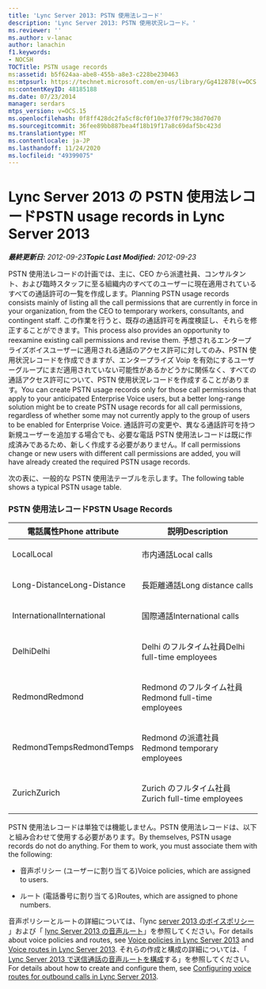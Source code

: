 ```yaml
---
title: 'Lync Server 2013: PSTN 使用法レコード'
description: 'Lync Server 2013: PSTN 使用状況レコード。'
ms.reviewer: ''
ms.author: v-lanac
author: lanachin
f1.keywords:
- NOCSH
TOCTitle: PSTN usage records
ms:assetid: b5f624aa-abe8-455b-a8e3-c228be230463
ms:mtpsurl: https://technet.microsoft.com/en-us/library/Gg412878(v=OCS.15)
ms:contentKeyID: 48185188
ms.date: 07/23/2014
manager: serdars
mtps_version: v=OCS.15
ms.openlocfilehash: 0f8ff428dc2fa5cf8cf0f10e37f0f79c38d70d70
ms.sourcegitcommit: 36fee89bb887bea4f18b19f17a8c69daf5bc423d
ms.translationtype: MT
ms.contentlocale: ja-JP
ms.lasthandoff: 11/24/2020
ms.locfileid: "49399075"
---
```

# <a name="pstn-usage-records-in-lync-server-2013"></a><span data-ttu-id="63dc3-103">Lync Server 2013 の PSTN 使用法レコード</span><span class="sxs-lookup"><span data-stu-id="63dc3-103">PSTN usage records in Lync Server 2013</span></span>

<div data-xmlns="http://www.w3.org/1999/xhtml">

<div class="topic" data-xmlns="http://www.w3.org/1999/xhtml" data-msxsl="urn:schemas-microsoft-com:xslt" data-cs="https://msdn.microsoft.com/">

<div data-asp="https://msdn2.microsoft.com/asp">



</div>

<div id="mainSection">

<div id="mainBody"><span data-ttu-id="63dc3-104">

<span> </span></span><span class="sxs-lookup"><span data-stu-id="63dc3-104">

<span> </span></span></span>

<span data-ttu-id="63dc3-105">_**最終更新日:** 2012-09-23_</span><span class="sxs-lookup"><span data-stu-id="63dc3-105">_**Topic Last Modified:** 2012-09-23_</span></span>

<span data-ttu-id="63dc3-106">PSTN 使用法レコードの計画では、主に、CEO から派遣社員、コンサルタント、および臨時スタッフに至る組織内のすべてのユーザーに現在適用されているすべての通話許可の一覧を作成します。</span><span class="sxs-lookup"><span data-stu-id="63dc3-106">Planning PSTN usage records consists mainly of listing all the call permissions that are currently in force in your organization, from the CEO to temporary workers, consultants, and contingent staff.</span></span> <span data-ttu-id="63dc3-107">この作業を行うと、既存の通話許可を再度検証し、それらを修正することができます。</span><span class="sxs-lookup"><span data-stu-id="63dc3-107">This process also provides an opportunity to reexamine existing call permissions and revise them.</span></span> <span data-ttu-id="63dc3-108">予想されるエンタープライズボイスユーザーに適用される通話のアクセス許可に対してのみ、PSTN 使用状況レコードを作成できますが、エンタープライズ Voip を有効にするユーザーグループにまだ適用されていない可能性があるかどうかに関係なく、すべての通話アクセス許可について、PSTN 使用状況レコードを作成することがあります。</span><span class="sxs-lookup"><span data-stu-id="63dc3-108">You can create PSTN usage records only for those call permissions that apply to your anticipated Enterprise Voice users, but a better long-range solution might be to create PSTN usage records for all call permissions, regardless of whether some may not currently apply to the group of users to be enabled for Enterprise Voice.</span></span> <span data-ttu-id="63dc3-109">通話許可の変更や、異なる通話許可を持つ新規ユーザーを追加する場合でも、必要な電話 PSTN 使用法レコードは既に作成済みであるため、新しく作成する必要がありません。</span><span class="sxs-lookup"><span data-stu-id="63dc3-109">If call permissions change or new users with different call permissions are added, you will have already created the required PSTN usage records.</span></span>

<span data-ttu-id="63dc3-110">次の表に、一般的な PSTN 使用法テーブルを示します。</span><span class="sxs-lookup"><span data-stu-id="63dc3-110">The following table shows a typical PSTN usage table.</span></span>

### <a name="pstn-usage-records"></a><span data-ttu-id="63dc3-111">PSTN 使用法レコード</span><span class="sxs-lookup"><span data-stu-id="63dc3-111">PSTN Usage Records</span></span>

<table>
<colgroup>
<col style="width: 50%" />
<col style="width: 50%" />
</colgroup>
<thead>
<tr class="header">
<th><span data-ttu-id="63dc3-112">電話属性</span><span class="sxs-lookup"><span data-stu-id="63dc3-112">Phone attribute</span></span></th>
<th><span data-ttu-id="63dc3-113">説明</span><span class="sxs-lookup"><span data-stu-id="63dc3-113">Description</span></span></th>
</tr>
</thead>
<tbody>
<tr class="odd">
<td><p><span data-ttu-id="63dc3-114">Local</span><span class="sxs-lookup"><span data-stu-id="63dc3-114">Local</span></span></p></td>
<td><p><span data-ttu-id="63dc3-115">市内通話</span><span class="sxs-lookup"><span data-stu-id="63dc3-115">Local calls</span></span></p></td>
</tr>
<tr class="even">
<td><p><span data-ttu-id="63dc3-116">Long-Distance</span><span class="sxs-lookup"><span data-stu-id="63dc3-116">Long-Distance</span></span></p></td>
<td><p><span data-ttu-id="63dc3-117">長距離通話</span><span class="sxs-lookup"><span data-stu-id="63dc3-117">Long distance calls</span></span></p></td>
</tr>
<tr class="odd">
<td><p><span data-ttu-id="63dc3-118">International</span><span class="sxs-lookup"><span data-stu-id="63dc3-118">International</span></span></p></td>
<td><p><span data-ttu-id="63dc3-119">国際通話</span><span class="sxs-lookup"><span data-stu-id="63dc3-119">International calls</span></span></p></td>
</tr>
<tr class="even">
<td><p><span data-ttu-id="63dc3-120">Delhi</span><span class="sxs-lookup"><span data-stu-id="63dc3-120">Delhi</span></span></p></td>
<td><p><span data-ttu-id="63dc3-121">Delhi のフルタイム社員</span><span class="sxs-lookup"><span data-stu-id="63dc3-121">Delhi full-time employees</span></span></p></td>
</tr>
<tr class="odd">
<td><p><span data-ttu-id="63dc3-122">Redmond</span><span class="sxs-lookup"><span data-stu-id="63dc3-122">Redmond</span></span></p></td>
<td><p><span data-ttu-id="63dc3-123">Redmond のフルタイム社員</span><span class="sxs-lookup"><span data-stu-id="63dc3-123">Redmond full-time employees</span></span></p></td>
</tr>
<tr class="even">
<td><p><span data-ttu-id="63dc3-124">RedmondTemps</span><span class="sxs-lookup"><span data-stu-id="63dc3-124">RedmondTemps</span></span></p></td>
<td><p><span data-ttu-id="63dc3-125">Redmond の派遣社員</span><span class="sxs-lookup"><span data-stu-id="63dc3-125">Redmond temporary employees</span></span></p></td>
</tr>
<tr class="odd">
<td><p><span data-ttu-id="63dc3-126">Zurich</span><span class="sxs-lookup"><span data-stu-id="63dc3-126">Zurich</span></span></p></td>
<td><p><span data-ttu-id="63dc3-127">Zurich のフルタイム社員</span><span class="sxs-lookup"><span data-stu-id="63dc3-127">Zurich full-time employees</span></span></p></td>
</tr>
</tbody>
</table>


<span data-ttu-id="63dc3-p102">PSTN 使用法レコードは単独では機能しません。PSTN 使用法レコードは、以下と組み合わせて使用する必要があります。</span><span class="sxs-lookup"><span data-stu-id="63dc3-p102">By themselves, PSTN usage records do not do anything. For them to work, you must associate them with the following:</span></span>

  - <span data-ttu-id="63dc3-130">音声ポリシー (ユーザーに割り当てる)</span><span class="sxs-lookup"><span data-stu-id="63dc3-130">Voice policies, which are assigned to users.</span></span>

  - <span data-ttu-id="63dc3-131">ルート (電話番号に割り当てる)</span><span class="sxs-lookup"><span data-stu-id="63dc3-131">Routes, which are assigned to phone numbers.</span></span>

<span data-ttu-id="63dc3-132">音声ポリシーとルートの詳細については、「lync [server 2013 のボイスポリシー](lync-server-2013-voice-policies.md) 」および「 [lync Server 2013 の音声ルート](lync-server-2013-voice-routes.md)」を参照してください。</span><span class="sxs-lookup"><span data-stu-id="63dc3-132">For details about voice policies and routes, see [Voice policies in Lync Server 2013](lync-server-2013-voice-policies.md) and [Voice routes in Lync Server 2013](lync-server-2013-voice-routes.md).</span></span> <span data-ttu-id="63dc3-133">それらの作成と構成の詳細については、「 [Lync Server 2013 で送信通話の音声ルートを構成](lync-server-2013-configuring-voice-routes-for-outbound-calls.md)する」を参照してください。</span><span class="sxs-lookup"><span data-stu-id="63dc3-133">For details about how to create and configure them, see [Configuring voice routes for outbound calls in Lync Server 2013](lync-server-2013-configuring-voice-routes-for-outbound-calls.md).</span></span>

<span data-ttu-id="63dc3-134"></div>

<span> </span>

</div>

</div>

</span><span class="sxs-lookup"><span data-stu-id="63dc3-134"></div>

<span> </span>

</div>

</div>

</span></span></div>

